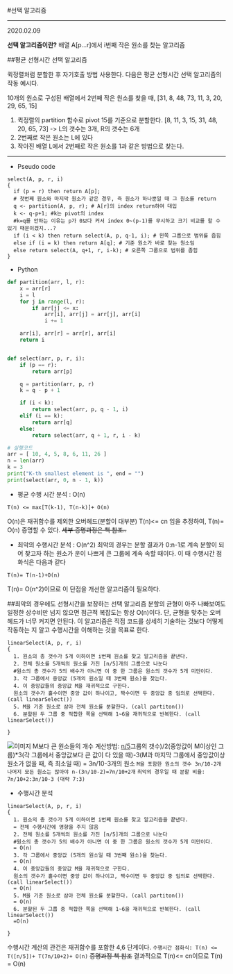 #선택 알고리즘
***
2020.02.09

**선택 알고리즘이란?**
배열 A[p...r]에서 i번째 작은 원소를 찾는 알고리즘


##평균 선형시간 선택 알고리즘

퀵정렬처럼 분할한 후 자기호출 방법 사용한다.
다음은 평균 선형시간 선택 알고리즘의 작동 예시다.

10개의 원소로 구성된 배열에서 2번째 작은 원소를 찾을 때,
[31, 8, 48, 73, 11, 3, 20, 29, 65, 15]
1. 퀵정렬의 partition 함수로 pivot 15를 기준으로 분할한다.
[8, 11, 3, 15, 31, 48, 20, 65, 73]
-> L의 갯수는 3개, R의 갯수는 6개
2. 2번째로 작은 원소는 L에 있다
3. 작아진 배열 L에서 2번째로 작은 원소를 1과 같은 방법으로 찾는다.
***
 - Pseudo code
 ```shell
 select(A, p, r, i)
 {
   if (p = r) then return A[p];
   # 첫번째 원소와 마지막 원소가 같은 경우, 즉 원소가 하나뿐일 때 그 원소를 return
   q <- partition(A, p, r); # A[r]의 index return하여 대입
   k <- q-p+1; #k는 pivot의 index
   #k=q를 안하는 이유는 p가 0보다 커서 index 0~(p-1)를 무시하고 크기 비교를 할 수 있기 때문이겠지...?
   if (i < k) then return select(A, p, q-1, i); # 왼쪽 그룹으로 범위를 좁힘
   else if (i = k) then return A[q]; # 기준 원소가 바로 찾는 원소임
   else return select(A, q+1, r, i-k); # 오른쪽 그룹으로 범위를 좁힘
 }
 ```

 - Python
```python
def partition(arr, l, r):
    x = arr[r]
    i = l
    for j in range(l, r):
        if arr[j] <= x:
            arr[i], arr[j] = arr[j], arr[i]
            i += 1

    arr[i], arr[r] = arr[r], arr[i]
    return i


def select(arr, p, r, i):
    if (p == r):
        return arr[p]

    q = partition(arr, p, r)
    k = q - p + 1

    if (i < k):
        return select(arr, p, q - 1, i)
    elif (i == k):
        return arr[q]
    else:
        return select(arr, q + 1, r, i - k)

# 실행코드
arr = [ 10, 4, 5, 8, 6, 11, 26 ]
n = len(arr)
k = 3
print("K-th smallest element is ", end = "")
print(select(arr, 0, n - 1, k))
```

- 평균 수행 시간 분석 : O(n)
```
T(n) <= max[T(k-1), T(n-k)]+ O(n)
```
O(n)은 재귀함수를 제외한 오버헤드(분할이 대부분)
T(n)<= cn 임을 추정하여, T(n)= O(n) 증명할 수 있다.
~~세부 증명과정은 책 참조..~~

- 최악의 수행시간 분석 : O(n^2)
최악의 경우는 분할 결과가 0:n-1로 계속 분할이 되어 찾고자 하는 원소가 운이 나쁘게 큰 그룹에 계속 속할 때이다.
이 때 수행시간 점화식은 다음과 같다
```
T(n)= T(n-1)+O(n)
```
T(n)= O(n^2)이므로 이 단점을 개선한 알고리즘이 필요하다.

##최악의 경우에도 선형시간을 보장하는 선택 알고리즘
분할의 균형이 아주 나빠보여도 일정한 상수비만 넘지 않으면 점근적 복잡도는 항상 O(n)이다. 단, 균형을 맞추는 오버헤드가 너무 커지면 안된다.
이 알고리즘은 직접 코드를 상세히 기술하는 것보다 어떻게 작동하는 지 알고 수행시간을 이해하는 것을 목표로 한다.
```shell
linearSelect(A, p, r, i)
{
  1. 원소의 총 갯수가 5개 이하이면 i번째 원소를 찾고 알고리즘을 끝낸다.
  2. 전체 원소를 5개씩의 원소를 가진 [n/5]개의 그룹으로 나눈다
  #원소의 총 갯수가 5의 배수가 아니면 이 중 한 그룹은 원소의 갯수가 5개 미만이다.
  3. 각 그룹에서 중앙값 (5개의 원소일 때 3번째 원소)을 찾는다.
  4. 이 중앙값들의 중앙값 M을 재귀적으로 구한다.
  원소의 갯수가 홀수이면 중앙 값이 하나이고, 짝수이면 두 중앙값 중 임의로 선택한다. (call linearSelect())
  5. M을 기준 원소로 삼아 전체 원소를 분할한다. (call partiton())
  6. 분할된 두 그룹 중 적합한 쪽을 선택해 1~6을 재귀적으로 반복한다. (call linearSelect())

}
```
![이미지](https://imgur.com/LxFWJLp.jpg)
M보다 큰 원소들의 개수 계산방법:
[n/5]()그룹의 갯수)/2(중앙값이 M이상인 그룹)*3(각 그룹에서 중앙값보다 큰 값이 다 있을 때)-3(M과 마지막 그룹에서 중앙값이상 원소가 없을 때, 즉 최소일 때) = 3n/10-3개의 원소
``M을 포함한 원소의 갯수 3n/10-2개``
``나머지 모든 원소는 많아야 n-(3n/10-2)=7n/10+2개``
``최악의 경우일 때 분할 비율: 7n/10+2:3n/10-3 (대략 7:3)``

- 수행시간 분석
```shell
linearSelect(A, p, r, i)
{
  1. 원소의 총 갯수가 5개 이하이면 i번째 원소를 찾고 알고리즘을 끝낸다.
  = 전체 수행시간에 영향을 주지 않음
  2. 전체 원소를 5개씩의 원소를 가진 [n/5]개의 그룹으로 나눈다
  #원소의 총 갯수가 5의 배수가 아니면 이 중 한 그룹은 원소의 갯수가 5개 미만이다.
  = O(n)
  3. 각 그룹에서 중앙값 (5개의 원소일 때 3번째 원소)을 찾는다.
  = O(n)
  4. 이 중앙값들의 중앙값 M을 재귀적으로 구한다.
  원소의 갯수가 홀수이면 중앙 값이 하나이고, 짝수이면 두 중앙값 중 임의로 선택한다. (call linearSelect())
  = O(n)
  5. M을 기준 원소로 삼아 전체 원소를 분할한다. (call partiton())
  = O(n)
  6. 분할된 두 그룹 중 적합한 쪽을 선택해 1~6을 재귀적으로 반복한다. (call linearSelect())
  =O(n)

}
```
수행시간 계산의 관건은 재귀함수를 포함한 4,6 단계이다.
``수행시간 점화식: T(n) <= T([n/5])+ T(7n/10+2)+ O(n)``
~~증명과정 책 참조~~
결과적으로 T(n)<= cn이므로 T(n) = O(n)
